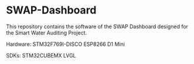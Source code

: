# SWAP-Dashboard

This repository contains the software of the SWAP Dashboard designed for the Smart Water Auditing Project. 

Hardware:
STM32F769I-DISCO
ESP8266 D1 Mini


SDKs:
STM32CUBEMX
LVGL
